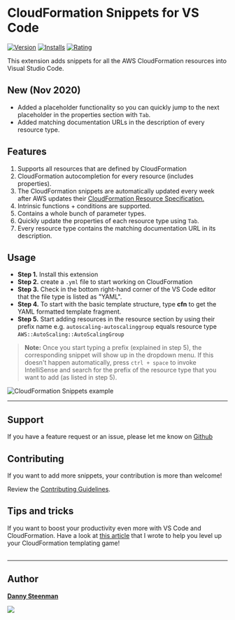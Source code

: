 # CloudFormation Snippets for VS Code

[![Version](https://vsmarketplacebadge.apphb.com/version/dsteenman.cloudformation-yaml-snippets.svg 'Current Release')](https://marketplace.visualstudio.com/items?itemName=dsteenman.cloudformation-yaml-snippets)
[![Installs](https://vsmarketplacebadge.apphb.com/installs-short/dsteenman.cloudformation-yaml-snippets.svg 'Currently Installed')](https://marketplace.visualstudio.com/items?itemName=dsteenman.cloudformation-yaml-snippets)
[![Rating](https://vsmarketplacebadge.apphb.com/rating-star/dsteenman.cloudformation-yaml-snippets.svg)](https://marketplace.visualstudio.com/items?itemName=dsteenman.cloudformation-yaml-snippets)

This extension adds snippets for all the AWS CloudFormation resources into Visual Studio Code.

## New (Nov 2020)

* Added a placeholder functionality so you can quickly jump to the next placeholder in the properties section with `Tab`.
* Added matching documentation URLs in the description of every resource type.

## Features

1. Supports all resources that are defined by CloudFormation
2. CloudFormation autocompletion for every resource (includes properties).
3. The CloudFormation snippets are automatically updated every week after AWS updates their [CloudFormation Resource Specification.](https://docs.aws.amazon.com/AWSCloudFormation/latest/UserGuide/cfn-resource-specification.html)
4. Intrinsic functions + conditions are supported.
5. Contains a whole bunch of parameter types.
6. Quickly update the properties of each resource type using `Tab`.
7. Every resource type contains the matching documentation URL in its description.

## Usage

* **Step 1.** Install this extension
* **Step 2.** create a `.yml` file to start working on CloudFormation
* **Step 3.** Check in the bottom right-hand corner of the VS Code editor that the file type is listed as "YAML".
* **Step 4.** To start with the basic template structure, type **cfn** to get the YAML formatted template fragment.
* **Step 5.** Start adding resources in the resource section by using their prefix name e.g. ```autoscaling-autoscalinggroup``` equals resource type ```AWS::AutoScaling::AutoScalingGroup```

> **Note:** Once you start typing a prefix (explained in step 5), the corresponding snippet will show up in the dropdown menu. If this doesn't happen automatically, press `ctrl + space` to invoke IntelliSense and search for the prefix of the resource type that you want to add (as listed in step 5).

![CloudFormation Snippets example](https://raw.githubusercontent.com/dannysteenman/vscode-cloudformation-snippets/main/images/cfn-snippets-extension-example.gif)

---

## Support

If you have a feature request or an issue, please let me know on [Github](https://github.com/dannysteenman/vscode-cloudformation-snippets/issues)

## Contributing

If you want to add more snippets, your contribution is more than welcome!

Review the [Contributing Guidelines](https://github.com/dannysteenman/vscode-cloudformation-snippets/blob/main/.github/CONTRIBUTING.md).

## Tips and tricks

 If you want to boost your productivity even more with VS Code and CloudFormation. Have a look at [this article](https://dannys.cloud/level-up-cloudformation-with-vs-code) that I wrote to help you level up your CloudFormation templating game!
<br>
<br>

---

## Author

**[Danny Steenman](https://dannys.cloud)**

<p align="left">
  <a href="https://twitter.com/intent/follow?screen_name=dannysteenman&tw_p=followbutton"><img src="https://img.shields.io/twitter/follow/dannysteenman?label=%40dannysteenman&style=social"></a>
</p>
